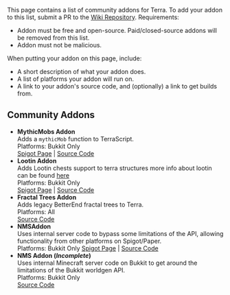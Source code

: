 This page contains a list of community addons for Terra. To add your addon to this list, submit a PR to the
[Wiki Repository](https://github.com/PolyhedralDev/TerraWiki). Requirements:
* Addon must be free and open-source. Paid/closed-source addons will be removed from this list.
* Addon must not be malicious.

When putting your addon on this page, include:
* A short description of what your addon does.
* A list of platforms your addon will run on.
* A link to your addon's source code, and (optionally) a link to get builds from.

## Community Addons
* **MythicMobs Addon**    
  Adds a `mythicMob` function to TerraScript.    
  Platforms: Bukkit Only   
  [Spigot Page](https://www.spigotmc.org/resources/89095/) |
  [Source Code](https://github.com/PolyhedralDev/TerraMythicMobsAddon/)
* **Lootin Addon**    
  Adds Lootin chests support to terra structures
  more info about lootin can be found [here](https://www.spigotmc.org/resources/90453/)    
  Platforms: Bukkit Only   
  [Spigot Page](https://www.spigotmc.org/resources/90868/) |
  [Source Code](https://github.com/sachingorkar102/Lootin/tree/lootin/Lootin-Terra-Addon)  
* **Fractal Trees Addon**   
  Adds legacy BetterEnd fractal trees to Terra.    
  Platforms: All    
  [Source Code](https://github.com/dfsek/TerraFractalTrees/)
* **NMSAddon**   
  Uses internal server code to bypass some limitations of the API, allowing functionality from other
  platforms on Spigot/Paper.  
  Platforms: Bukkit Only
  [Spigot Page](https://www.spigotmc.org/resources/terra-nmsaddon.93663/) |
  [Source Code](https://github.com/Coll1234567/NMSAddon)
* **NMS Addon (*Incomplete*)**   
  Uses internal Minecraft server code on Bukkit to get around the limitations of the Bukkit worldgen API.    
  Platforms: Bukkit Only   
  [Source Code](https://github.com/dfsek/TerraNMSInjector/)
